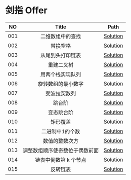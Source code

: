 # 剑指 Offer

| NO | Title | Path |
| :-: | :---: | :--: |
| 001 | 二维数组中的查找 | [Solution](./src/com/_001) |
| 002 | 替换空格 | [Solution](./src/com/_002) |
| 003 | 从尾到头打印链表 | [Solution](./src/com/_003) |
| 004 | 重建二叉树 | [Solution](./src/com/_004) |
| 005 | 用两个栈实现队列 | [Solution](./src/com/_005) |
| 006 | 旋转数组的最小数字 | [Solution](./src/com/_006) |
| 007 | 斐波拉契数列 | [Solution](./src/com/_007) |
| 008 | 跳台阶 | [Solution](./src/com/_008) |
| 009 | 变态跳台阶 | [Solution](./src/com/_009) |
| 010 | 矩形覆盖 | [Solution](./src/com/_010) |
| 011 | 二进制中1的个数 | [Solution](./src/com/_011) |
| 012 | 数值的整数次方 | [Solution](./src/com/_012) |
| 013 | 调整数组顺序使奇数位于偶数前面 | [Solution](./src/com/_013) |
| 014 | 链表中倒数第 k 个节点 | [Solution](./src/com/_014) |
| 015 | 反转链表 | [Solution](./src/com/_015) |

